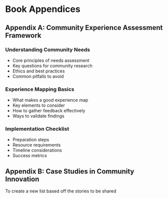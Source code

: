 # Book Appendices

## Appendix A: Community Experience Assessment Framework
### Understanding Community Needs
- Core principles of needs assessment
- Key questions for community research 
- Ethics and best practices
- Common pitfalls to avoid

### Experience Mapping Basics
- What makes a good experience map
- Key elements to consider
- How to gather feedback effectively
- Ways to validate findings

### Implementation Checklist
- Preparation steps
- Resource requirements
- Timeline considerations 
- Success metrics

## Appendix B: Case Studies in Community Innovation

To create a new list based off the stories to be shared